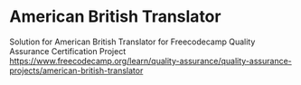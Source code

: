 # American British Translator

Solution for American British Translator for Freecodecamp Quality Assurance Certification Project
https://www.freecodecamp.org/learn/quality-assurance/quality-assurance-projects/american-british-translator
